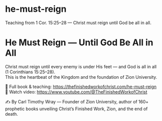 # he-must-reign
Teaching from 1 Cor. 15:25–28 — Christ must reign until God be all in all.
# He Must Reign — Until God Be All in All  

Christ must reign until every enemy is under His feet — and God is all in all (1 Corinthians 15:25–28).  
This is the heartbeat of the Kingdom and the foundation of Zion University.  

📖 Full book & teaching: https://thefinishedworkofchrist.com/he-must-reign  
🎥 Watch video: https://www.youtube.com/@TheFinishedWorkofChrist  

✍️ By Carl Timothy Wray — Founder of Zion University, author of 160+ prophetic books unveiling Christ’s Finished Work, Zion, and the end of death.  
